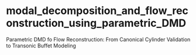 # modal_decomposition_and_flow_reconstruction_using_parametric_DMD
Parametric DMD fo Flow Reconstruction: From Canonical Cylinder Validation to Transonic Buffet Modeling
